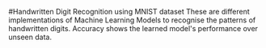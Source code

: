 #Handwritten Digit Recognition using MNIST dataset
These are different implementations of Machine Learning Models to recognise the patterns of handwritten digits.
Accuracy shows the learned model's performance over unseen data.